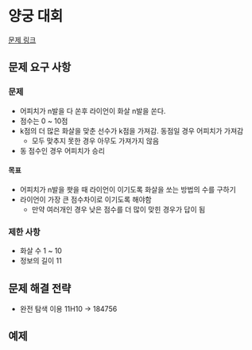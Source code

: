 # 양궁 대회

[문제 링크](https://school.programmers.co.kr/learn/courses/30/lessons/92342)

## 문제 요구 사항

### 문제

- 어피치가 n발을 다 쏜후 라이언이 화살 n발을 쏜다.
- 점수는 0 ~ 10점
- k점의 더 많은 화살을 맞춘 선수가 k점을 가져감. 동점일 경우 어피치가 가져감
  - 모두 맞추지 못한 경우 아무도 가져가지 않음
- 동 점수인 경우 어피치가 승리

#### 목표

- 어피치가 n발을 쐇을 때 라이언이 이기도록 화살을 쏘는 방법의 수를 구하기
- 라이언이 가장 큰 점수차이로 이기도록 해야함
  - 만약 여러개인 경우 낮은 점수를 더 많이 맞힌 경우가 답이 됨

### 제한 사항

- 화살 수 1 ~ 10
- 정보의 길이 11
  
## 문제 해결 전략

- 완전 탐색 이용  11H10 -> 184756

## 예제
